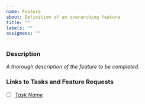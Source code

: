 ```yaml
---
name: Feature
about: Definition of an overarching feature
title: ""
labels: ""
assignees: ""
---
```


### Description

*A thorough description of the feature to be completed.*

### Links to Tasks and Feature Requests

- [ ] [*Task Name*](https://github.com/clm-whyte/sudoku/projects/)
